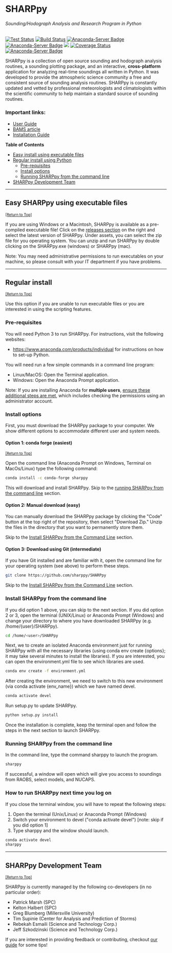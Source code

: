 # SHARPpy

###### Sounding/Hodograph Analysis and Research Program in Python

[![Test Status](https://github.com/NUCAPS/SHARPpy/actions/workflows/pytest.yml/badge.svg?branch=master)](https://github.com/NUCAPS/SHARPpy/actions/workflows/pytest.yml)
[![Build Status](https://github.com/NUCAPS/SHARPpy/actions/workflows/build.yml/badge.svg?branch=master)](https://github.com/NUCAPS/SHARPpy/actions/workflows/build.yml)
[![Anaconda-Server Badge](https://anaconda.org/conda-forge/sharppy/badges/downloads.svg)](https://anaconda.org/conda-forge/sharppy)
[![Anaconda-Server Badge](https://anaconda.org/conda-forge/sharppy/badges/license.svg)](https://anaconda.org/conda-forge/sharppy)
[![](https://img.shields.io/github/downloads/sharppy/SHARPpy/total.svg?style=popout)](https://github.com/sharppy/SHARPpy/releases)
[![Coverage Status](https://coveralls.io/repos/github/sharppy/SHARPpy/badge.svg?branch=master)](https://coveralls.io/github/sharppy/SHARPpy?branch=master)
[![Anaconda-Server Badge](https://anaconda.org/conda-forge/sharppy/badges/platforms.svg)](https://anaconda.org/conda-forge/sharppy)

SHARPpy is a collection of open source sounding and hodograph analysis routines, a sounding plotting package, and an interactive, __cross-platform__ application for analyzing real-time soundings all written in Python. It was developed to provide the atmospheric science community a free and consistent source of sounding analysis routines. SHARPpy is constantly updated and vetted by professional meteorologists and climatologists within the scientific community to help maintain a standard source of sounding routines.

### Important links:
* [User Guide](http://sharppy.github.io/SHARPpy/index.html)
* [BAMS article](https://journals.ametsoc.org/view/journals/bams/98/8/bams-d-15-00309.1.xml)
* [Installation Guide](https://sharppy.github.io/SHARPpy/install.html)

**Table of Contents**
- [Easy install using executable files](#easy-sharppy-using-executable-files)
- [Regular install using Python](#regular-install)
  - [Pre-requisites](#pre-requisites)
  - [Install options](#install-options)
  - [Running SHARPpy from the command line](#running-sharppy-from-the-command-line)
- [SHARPpy Development Team](#sharppy-development-team)

***

## Easy SHARPpy using executable files
<sup>[[Return to Top]](#sharppy)</sup>

If you are using Windows or a Macintosh, SHARPpy is available as a pre-compiled executable file! Click on the [releases section](https://github.com/sharppy/SHARPpy/releases) on the right and select the latest version of SHARPpy. Under assets, you can select the zip file for you operating system. You can unzip and run SHARPpy by double clicking on the SHARPpy.exe (windows) or SHARPpy (mac).

Note: You may need administrative permissions to run executables on your machine, so please consult with your IT department if you have problems.

***

## Regular install
<sup>[[Return to Top]](#sharppy)</sup>

Use this option if you are unable to run executable files or you are interested in using the scripting features.

### Pre-requisites

You will need Python 3 to run SHARPpy. For instructions, visit the following websites:
* https://www.anaconda.com/products/individual for instructions on how to set-up Python.

You will need run a few simple commands in a command line program:
* Linux/MacOS: Open the Terminal application.
* Windows: Open the Anaconda Prompt application.

Note: If you are installing Anaconda for **multiple users**, [ensure these additional steps are met](https://docs.anaconda.com/anaconda/install/multi-user/), which includes checking the permissions using an administrator account.

### Install options
First, you must download the SHARPpy package to your computer. We show different options to accommodate different user and system needs.

#### Option 1: conda forge (easiest)
<sup>[[Return to Top]](#sharppy)</sup>

Open the command line (Anaconda Prompt on Windows, Terminal on MacOs/Linux) type the following command:

```bash
conda install -c conda-forge sharppy
```
This will download and install SHARPpy. Skip to the [running SHARPpy from the command line](#running-sharppy-from-the-command-line) section.

#### Option 2: Manual download (easy)

You can manually download the SHARPpy package by clicking the "Code" button at the top right of the repository, then select "Download Zip." Unzip the files in the directory that you want to permanently store them.

Skip to the [Install SHARPpy from the Command Line](#install-sharppy-from-the-command-line) section.

#### Option 3: Download using Git (intermediate)

If you have Git installed and are familiar with it, open the command line for your operating system (see above) to perform these steps.

```bash
git clone https://github.com/sharppy/SHARPpy
```
Skip to the [Install SHARPpy from the Command Line](#install-sharppy-from-the-command-line) section.

### Install SHARPpy from the command line

If you did option 1 above, you can skip to the next section. If you did option 2 or 3, open the terminal (UNIX/Linux) or Anaconda Prompt (Windows) and change your directory to where you have downloaded SHARPpy (e.g. /home/{user}/SHARPpy).

```bash
cd /home/<user>/SHARPpy
```

Next, we to create an isolated Anaconda environment just for running SHARPpy with all the necessary libraries (using conda env create {options}; it may take several minutes to install the libraries). If you are interested, you can open the environment.yml file to see which libraries are used.

```bash
conda env create -f environment.yml
```

After creating the environment, we need to switch to this new environment (via conda activate {env_name}) which we have named devel.

```bash
conda activate devel
```

Run setup.py to update SHARPpy.

```bash
python setup.py install
```

Once the installation is complete, keep the terminal open and follow the steps in the next section to launch SHARPpy.

### Running SHARPpy from the command line

In the command line, type the command sharppy to launch the program.

```bash
sharppy
```

If successful, a window will open which will give you access to soundings from RAOBS, select models, and NUCAPS.

### How to run SHARPpy next time you log on

If you close the terminal window, you will have to repeat the following steps:

1. Open the terminal (Unix/Linux) or Anaconda Prompt (Windows)
2. Switch your environment to devel ("conda activate devel") [note: skip if you did option 1]
3. Type sharppy and the window should launch.

```bash
conda activate devel
sharppy
```

***

## SHARPpy Development Team
<sup>[[Return to Top]](#sharppy)</sup>

SHARPpy is currently managed by the following co-developers (in no particular order):

- Patrick Marsh (SPC)
- Kelton Halbert (SPC)
- Greg Blumberg (Millersville University)
- Tim Supinie (Center for Analysis and Prediction of Storms)
- Rebekah Esmaili (Science and Technology Corp.)
- Jeff Szkodzinski (Science and Technology Corp.)

If you are interested in providing feedback or contributing, checkout [our guide](https://sharppy.github.io/SHARPpy/contributing.html) for some tips!
